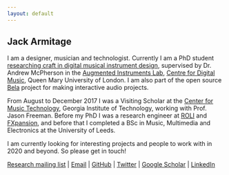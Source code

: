 ```yaml
---
layout: default
---
```


## Jack Armitage

I am a designer, musician and technologist. Currently I am a PhD student [researching craft in digital musical instrument design](http://instrumentslab.org/research/craft), supervised by Dr. Andrew McPherson in the [Augmented Instruments Lab](http://instrumentslab.org), [Centre for Digital Music](http://c4dm.eecs.qmul.ac.uk), Queen Mary University of London. I am also part of the open source [Bela](http://bela.io) project for making interactive audio projects.

From August to December 2017 I was a Visiting Scholar at the [Center for Music Technology](http://gtcmt.gatech.edu), Georgia Institute of Technology, working with Prof. Jason Freeman. Before my PhD I was a research engineer at [ROLI](http://roli.com) and [FXpansion](http://fxpansion.com), and before that I completed a BSc in Music, Multimedia and Electronics at the University of Leeds.

I am currently looking for interesting projects and people to work with in 2020 and beyond. So please get in touch!

[Research mailing list](http://eepurl.com/dgZ-yH) | [Email](mailto:jack@jackarmitage.com) | [GitHub](http://github.com/jarmitage) | [Twitter](http://twitter.com/jdkarmitage) | [Google Scholar](https://scholar.google.com/citations?user=APvoBhUAAAAJ) | [LinkedIn](https://www.linkedin.com/in/jackarmitage/)
